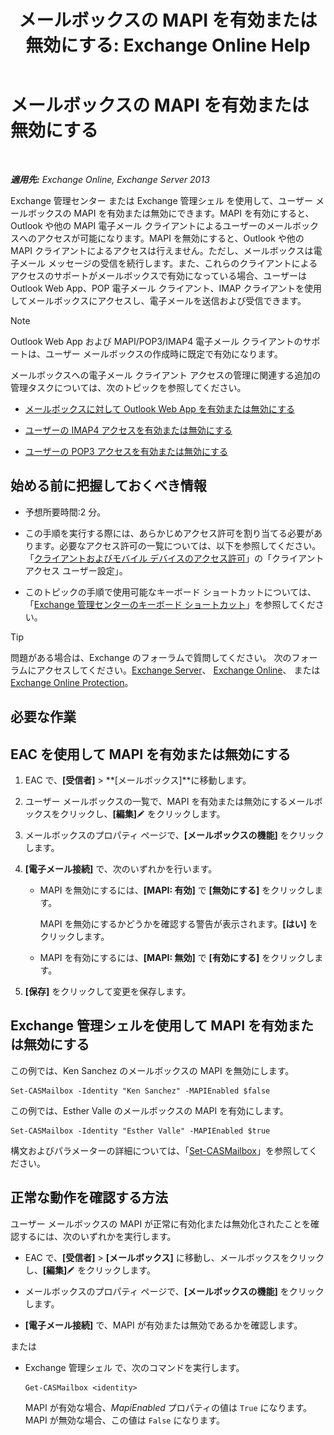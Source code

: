 ﻿---
title: 'メールボックスの MAPI を有効または無効にする: Exchange Online Help'
TOCTitle: メールボックスの MAPI を有効または無効にする
ms:assetid: c2c6718c-a2c0-4ed2-b4ed-364c3cb1f592
ms:mtpsurl: https://technet.microsoft.com/ja-jp/library/Bb124497(v=EXCHG.150)
ms:contentKeyID: 50555867
ms.date: 05/22/2018
mtps_version: v=EXCHG.150
ms.translationtype: HT
---

# メールボックスの MAPI を有効または無効にする

 

_**適用先:** Exchange Online, Exchange Server 2013_

Exchange 管理センター または Exchange 管理シェル を使用して、ユーザー メールボックスの MAPI を有効または無効にできます。MAPI を有効にすると、Outlook や他の MAPI 電子メール クライアントによるユーザーのメールボックスへのアクセスが可能になります。MAPI を無効にすると、Outlook や他の MAPI クライアントによるアクセスは行えません。ただし、メールボックスは電子メール メッセージの受信を続行します。また、これらのクライアントによるアクセスのサポートがメールボックスで有効になっている場合、ユーザーは Outlook Web App、POP 電子メール クライアント、IMAP クライアントを使用してメールボックスにアクセスし、電子メールを送信および受信できます。


> [!NOTE]
> Outlook Web App および MAPI/POP3/IMAP4 電子メール クライアントのサポートは、ユーザー メールボックスの作成時に既定で有効になります。



メールボックスへの電子メール クライアント アクセスの管理に関連する追加の管理タスクについては、次のトピックを参照してください。

  - [メールボックスに対して Outlook Web App を有効または無効にする](enable-or-disable-outlook-web-app-for-a-mailbox-exchange-2013-help.md)

  - [ユーザーの IMAP4 アクセスを有効または無効にする](enable-or-disable-imap4-access-for-a-user-exchange-2013-help.md)

  - [ユーザーの POP3 アクセスを有効または無効にする](enable-or-disable-pop3-access-for-a-user-exchange-2013-help.md)

## 始める前に把握しておくべき情報

  - 予想所要時間:2 分。

  - この手順を実行する際には、あらかじめアクセス許可を割り当てる必要があります。必要なアクセス許可の一覧については、以下を参照してください。「[クライアントおよびモバイル デバイスのアクセス許可](clients-and-mobile-devices-permissions-exchange-2013-help.md)」の「クライアント アクセス ユーザー設定」。

  - このトピックの手順で使用可能なキーボード ショートカットについては、「[Exchange 管理センターのキーボード ショートカット](keyboard-shortcuts-in-the-exchange-admin-center-exchange-online-protection-help.md)」を参照してください。


> [!TIP]
> 問題がある場合は、Exchange のフォーラムで質問してください。 次のフォーラムにアクセスしてください。<A href="https://go.microsoft.com/fwlink/p/?linkid=60612">Exchange Server</A>、 <A href="https://go.microsoft.com/fwlink/p/?linkid=267542">Exchange Online</A>、 または <A href="https://go.microsoft.com/fwlink/p/?linkid=285351">Exchange Online Protection</A>。



## 必要な作業

## EAC を使用して MAPI を有効または無効にする

1.  EAC で、**\[受信者\]** \> **\[メールボックス\]**に移動します。

2.  ユーザー メールボックスの一覧で、MAPI を有効または無効にするメールボックスをクリックし、**\[編集\]**![編集アイコン](images/Bb124582.6f53ccb2-1f13-4c02-bea0-30690e6ea71d(EXCHG.150).gif "編集アイコン") をクリックします。

3.  メールボックスのプロパティ ページで、**\[メールボックスの機能\]** をクリックします。

4.  **\[電子メール接続\]** で、次のいずれかを行います。
    
      - MAPI を無効にするには、**\[MAPI: 有効\]** で **\[無効にする\]** をクリックします。
        
        MAPI を無効にするかどうかを確認する警告が表示されます。**\[はい\]** をクリックします。
    
      - MAPI を有効にするには、**\[MAPI: 無効\]** で **\[有効にする\]** をクリックします。

5.  **\[保存\]** をクリックして変更を保存します。

## Exchange 管理シェルを使用して MAPI を有効または無効にする

この例では、Ken Sanchez のメールボックスの MAPI を無効にします。

    Set-CASMailbox -Identity "Ken Sanchez" -MAPIEnabled $false

この例では、Esther Valle のメールボックスの MAPI を有効にします。

    Set-CASMailbox -Identity "Esther Valle" -MAPIEnabled $true

構文およびパラメーターの詳細については、「[Set-CASMailbox](https://technet.microsoft.com/ja-jp/library/bb125264\(v=exchg.150\))」を参照してください。

## 正常な動作を確認する方法

ユーザー メールボックスの MAPI が正常に有効化または無効化されたことを確認するには、次のいずれかを実行します。

  - EAC で、**\[受信者\]** \> **\[メールボックス\]** に移動し、メールボックスをクリックし、**\[編集\]**![編集アイコン](images/Bb124582.6f53ccb2-1f13-4c02-bea0-30690e6ea71d(EXCHG.150).gif "編集アイコン") をクリックします。

  - メールボックスのプロパティ ページで、**\[メールボックスの機能\]** をクリックします。

  - **\[電子メール接続\]** で、MAPI が有効または無効であるかを確認します。

または

  - Exchange 管理シェル で、次のコマンドを実行します。
    
        Get-CASMailbox <identity>
    
    MAPI が有効な場合、*MapiEnabled* プロパティの値は `True` になります。MAPI が無効な場合、この値は `False` になります。

